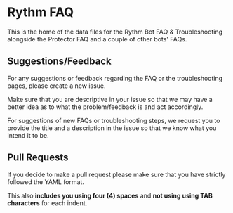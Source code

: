# Rythm FAQ
This is the home of the data files for the Rythm Bot FAQ & Troubleshooting alongside the Protector FAQ and a couple of other bots' FAQs.

## Suggestions/Feedback
For any suggestions or feedback regarding the FAQ or the troubleshooting pages, please create a new issue.

Make sure that you are descriptive in your issue so that we may have a better idea as to what the problem/feedback is and act accordingly.

For suggestions of new FAQs or troubleshooting steps, we request you to provide the title and a description in the issue so that we know what you intend it to be.

## Pull Requests
If you decide to make a pull request please make sure that you have strictly followed the YAML format.

This also **includes you using four (4) spaces** and **not using using TAB characters** for each indent.
